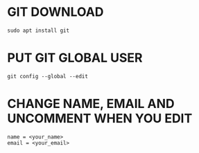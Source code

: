 # GIT DOWNLOAD

    sudo apt install git

# PUT GIT GLOBAL USER

    git config --global --edit
    
# CHANGE NAME, EMAIL AND UNCOMMENT WHEN YOU EDIT 
    name = <your_name>
    email = <your_email>